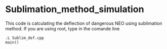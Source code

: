 # Sublimation_method_simulation
This code is calculating the deflection of dangerous NEO using sublimation method. 
If you are using root, type in the comande line
```
.L Sublim_def.cpp
main()
```
